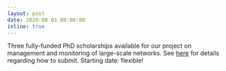 ```yaml
---
layout: post
date: 2020-08-01 09:00:00
inline: true
---
```


Three fully-funded PhD scholarships available for our project on management and monitoring of large-scale networks. See [here](https://www.sussex.ac.uk/study/fees-funding/phd-funding/view/1199-Network-science-and-Machine-Learning-for-next-generation-communications-networks) for details regarding how to submit. Starting date: flexible!  



